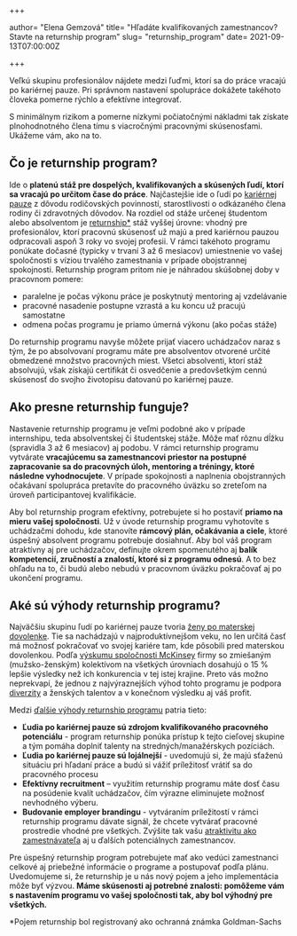 +++

author= "Elena Gemzová"
title= "Hľadáte kvalifikovaných zamestnancov? Stavte na returnship program"
slug= "returnship_program"
date= 2021-09-13T07:00:00Z

+++

Veľkú skupinu profesionálov nájdete medzi ľuďmi, ktorí sa do práce vracajú po kariérnej pauze. Pri správnom nastavení spolupráce dokážete takéhoto človeka pomerne rýchlo  a efektívne integrovať. 
<!--more-->
S minimálnym rizikom a pomerne nízkymi počiatočnými nákladmi tak získate plnohodnotného člena tímu s viacročnými pracovnými skúsenosťami. Ukážeme vám, ako na to.


## Čo je returnship program?

Ide o **platenú stáž pre dospelých, kvalifikovaných a skúsených ľudí, ktorí sa vracajú po určitom čase do práce**. Najčastejšie ide o ľudí po [kariérnej pauze](https://blog.profesia.sk/ako-vysvetlit-kariernu-pauzu/) z dôvodu rodičovských povinností, starostlivosti o odkázaného člena rodiny či zdravotných dôvodov. 
Na rozdiel od stáže určenej študentom alebo absolventom je [returnship*](https://www.goldmansachs.com/careers/professionals/returnship/index.html) stáž vyššej úrovne: vhodný pre profesionálov, ktorí pracovnú skúsenosť už majú a pred kariérnou pauzou odpracovali aspoň 3 roky vo svojej profesii. V rámci takéhoto programu ponúkate dočasné (typicky v trvaní 3 až 6 mesiacov) umiestnenie vo vašej spoločnosti s víziou trvalého zamestnania v prípade obojstrannej spokojnosti. 
Returnship program pritom nie je náhradou skúšobnej doby v pracovnom pomere:
- paralelne je počas výkonu práce je poskytnutý mentoring aj vzdelávanie
- pracovné nasadenie postupne vzrastá a ku koncu už pracujú samostatne
- odmena počas programu je priamo úmerná výkonu (ako počas stáže)

Do returnship programu navyše môžete prijať viacero uchádzačov naraz s tým, že po absolvovaní programu máte pre absolventov otvorené určité obmedzené množstvo pracovných miest. Všetci absolventi, ktorí stáž absolvujú, však získajú certifikát či osvedčenie a predovšetkým cennú skúsenosť do svojho životopisu datovanú po kariérnej pauze.



## Ako presne returnship funguje?

Nastavenie returnship programu je veľmi podobné ako v prípade internshipu, teda absolventskej či študentskej stáže. Môže mať rôznu dĺžku (spravidla 3 až 6 mesiacov) aj podobu. V rámci returnship programu vytvárate **vracajúcemu sa zamestnancovi priestor na postupné zapracovanie sa do pracovných úloh, mentoring a tréningy, ktoré následne vyhodnocujete**. V prípade spokojnosti a naplnenia obojstranných očakávaní spolupráca pretavíte do pracovného úväzku so zreteľom na úroveň participantovej kvalifikácie. 

Aby bol returnship program efektívny, potrebujete si ho postaviť **priamo na mieru vašej spoločnosti**. Už v úvode returnship programu vyhotovíte s uchádzačmi dohodu, kde stanovíte **rámcový plán, očakávania a ciele**, ktoré úspešný absolvent programu potrebuje dosiahnuť. Aby bol váš program atraktívny aj pre uchádzačov, definujte okrem spomenutého aj **balík kompetencií, zručností a znalostí, ktoré si z programu odnesú**. A to bez ohľadu na to, či budú alebo nebudú v pracovnom úväzku pokračovať aj po ukončení programu.  

## Aké sú výhody returnship programu?

Najväčšiu skupinu ľudí po kariérnej pauze tvoria [ženy po materskej dovolenke](https://www.forbes.sk/zlepsit-podmienky-pre-pracujucich-rodicov-sa-oplati-flexibilita-je-viac-ako-peniaze/). Tie sa nachádzajú v najproduktívnejšom veku, no len určitá časť má možnosť pokračovať vo svojej kariére tam, kde pôsobili pred materskou dovolenkou. Podľa [výskumu spoločnosti McKinsey](https://www.mckinsey.com/business-functions/organization/our-insights/why-diversity-matters) firmy so zmiešaným (mužsko-ženským) kolektívom na všetkých úrovniach dosahujú o 15 % lepšie výsledky než ich konkurencia v tej istej krajine. Preto vás možno neprekvapí, že jednou z najvýraznejších výhod tohto programu je podpora [diverzity](https://www.pracujucemamy.sk/blog/preco-je-firemna-diverzita-viac-nez-moda/) a ženských talentov a v konečnom výsledku aj váš profit. 

Medzi [ďalšie výhody returnship programu](https://www.pageexecutive.com/advice/diversity-inclusion/what-are-returnships-and-how-can-they-benefit-businesses) patria tieto:

- **Ľudia po kariérnej pauze sú zdrojom kvalifikovaného pracovného potenciálu** - program returnship ponúka prístup k tejto cieľovej skupine a tým pomáha doplniť talenty na stredných/manažérskych pozíciách.
- **Ľudia po kariérnej pauze sú lojálnejší** - uvedomujú si, že majú sťaženú situáciu pri hľadaní práce a budú si vážiť príležitosť vrátiť sa do pracovného procesu
- **Efektívny recruitment** – využitím returnship programu máte dosť času na posúdenie kvalít uchádzačov, čím výrazne eliminujete možnosť nevhodného výberu.
- **Budovanie employer brandingu** - vytváraním príležitostí v rámci  returnship programu dávate signál, že chcete vytvárať pracovné prostredie vhodné pre všetkých. Zvýšite tak vašu [atraktivitu ako zamestnávateľa](https://www.nadaciapontis.sk/novinky/employer-branding-ako-vybudovat-doveryhodnu-znacku-v-ociach-zamestnancov/) aj u ďalších potenciálnych zamestnancov.

Pre úspešný returnship program potrebujete mať ako vedúci zamestnanci celkové aj priebežné informácie o programe a postupovať podľa plánu. Uvedomujeme si, že returnship je u nás nový pojem a jeho implementácia môže byť výzvou. **Máme skúsenosti aj potrebné znalosti: pomôžeme vám s nastavením programu vo vašej spoločnosti tak, aby bol výhodný pre všetkých.**




*Pojem returnship bol registrovaný ako ochranná známka Goldman-Sachs
